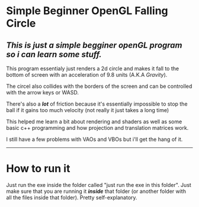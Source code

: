 Simple Beginner OpenGL Falling Circle
=====================================

***This is just a simple begginer openGL program so i can learn some stuff.***
---

This program essentialy just renders a 2d circle and makes it fall to the bottom of screen with an acceleration of 9.8 units (A.K.A *Gravity*).

The circel also collides with the borders of the screen and can be controlled with the arrow keys or WASD.

There's also a ***lot*** of friction because it's essentially impossible to stop the ball if it gains too much velocity (not really it just takes a long time)

This helped me learn a bit about rendering and shaders as well as some basic c++ programming and how projection and translation matrices work.

I still have a few problems with VAOs and VBOs but i'll get the hang of it.

---
# How to run it
 Just run the exe inside the folder called "just run the exe in this folder". Just make sure that you are running it ***inside*** that folder (or another folder with all the files inside that folder). Pretty self-explanatory.
